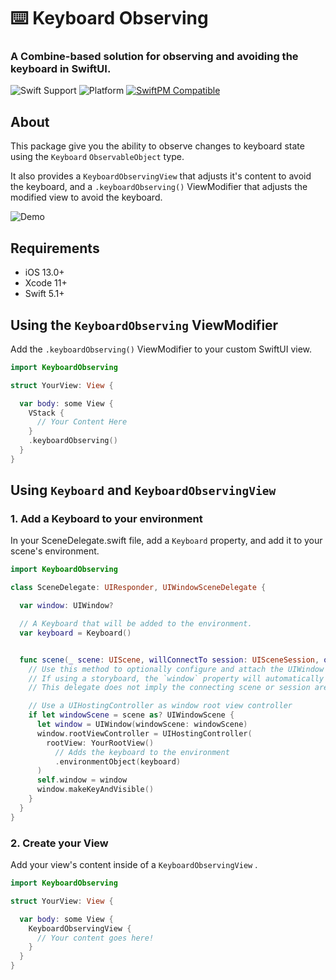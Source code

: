 # ⌨️ Keyboard Observing
### A Combine-based solution for observing and avoiding the keyboard in SwiftUI.

![Swift Support](https://img.shields.io/badge/Swift-5.1-orange.svg) 
![Platform](https://img.shields.io/badge/Platforms-iOS-lightgray.svg?style=flat)
[![SwiftPM Compatible](https://img.shields.io/badge/SwiftPM-Compatible-brightgreen.svg)](https://swift.org/package-manager/)

## About

This package give you the ability to observe changes to keyboard state using the `Keyboard` `ObservableObject` type.

It also provides a `KeyboardObservingView` that adjusts it's content to avoid the keyboard, and a `.keyboardObserving()` ViewModifier that adjusts the modified view to avoid the keyboard.

![Demo](./images/demo.gif)


## Requirements

- iOS 13.0+
- Xcode 11+
- Swift 5.1+

## Using the `KeyboardObserving` ViewModifier

Add the `.keyboardObserving()` ViewModifier to your custom SwiftUI view. 

```swift
import KeyboardObserving

struct YourView: View {

  var body: some View {
    VStack {
      // Your Content Here
    }
    .keyboardObserving()
  }
}
```

## Using `Keyboard` and `KeyboardObservingView`


### 1. Add a Keyboard to your environment

In your SceneDelegate.swift file, add a `Keyboard` property, and add it to your scene's environment.

```swift
import KeyboardObserving

class SceneDelegate: UIResponder, UIWindowSceneDelegate {

  var window: UIWindow?

  // A Keyboard that will be added to the environment.
  var keyboard = Keyboard()


  func scene(_ scene: UIScene, willConnectTo session: UISceneSession, options connectionOptions: UIScene.ConnectionOptions) {
    // Use this method to optionally configure and attach the UIWindow `window` to the provided UIWindowScene `scene`.
    // If using a storyboard, the `window` property will automatically be initialized and attached to the scene.
    // This delegate does not imply the connecting scene or session are new (see `application:configurationForConnectingSceneSession` instead).

    // Use a UIHostingController as window root view controller
    if let windowScene = scene as? UIWindowScene {
      let window = UIWindow(windowScene: windowScene)
      window.rootViewController = UIHostingController(
        rootView: YourRootView()
          // Adds the keyboard to the environment
          .environmentObject(keyboard)
      )
      self.window = window
      window.makeKeyAndVisible()
    }
  }
}
```

### 2. Create your View

Add your view's content inside of a `KeyboardObservingView` .

```swift
import KeyboardObserving

struct YourView: View {

  var body: some View {
    KeyboardObservingView {
      // Your content goes here!
    }
  }
}
```
